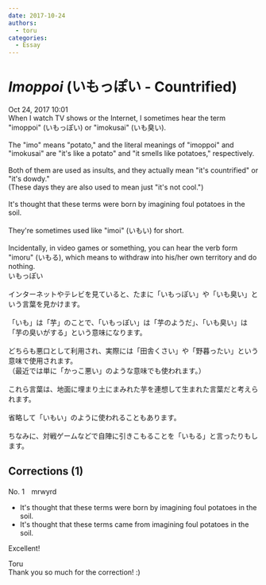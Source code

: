 ```yaml
---
date: 2017-10-24
authors:
  - toru
categories:
  - Essay
---
```


<h1 id="subject_show"><strong><em>Imoppoi</strong></em> (いもっぽい - Countrified)</h1>
<div class="date">Oct 24, 2017 10:01</div>
<div id="post"><div id="body_show_ori">
When I watch TV shows or the Internet, I sometimes hear the term "imoppoi" (いもっぽい) or "imokusai" (いも臭い).<br/><br/>The "imo" means "potato," and the literal meanings of "imoppoi" and "imokusai" are "it's like a potato" and "it smells like potatoes," respectively.<br/><br/>Both of them are used as insults, and they actually mean "it's countrified" or "it's dowdy."<br/>(These days they are also used to mean just "it's not cool.")<br/><br/>It's thought that these terms were born by imagining foul potatoes in the soil.<br/><br/>They're sometimes used like "imoi" (いもい) for short.<br/><br/>Incidentally, in video games or something, you can hear the verb form "imoru" (いもる), which means to withdraw into his/her own territory and do nothing.
</div></div>

<!-- more -->

<div id="post_ja"><div id="body_show_mo">
いもっぽい<br/><br/>インターネットやテレビを見ていると、たまに「いもっぽい」や「いも臭い」という言葉を見かけます。<br/><br/>「いも」は「芋」のことで、「いもっぽい」は「芋のようだ」、「いも臭い」は「芋の臭いがする」という意味になります。<br/><br/>どちらも悪口として利用され、実際には「田舎くさい」や「野暮ったい」という意味で使用されます。<br/>（最近では単に「かっこ悪い」のような意味でも使われます。）<br/><br/>これら言葉は、地面に埋まり土にまみれた芋を連想して生まれた言葉だと考えられます。<br/><br/>省略して「いもい」のように使われることもあります。<br/><br/>ちなみに、対戦ゲームなどで自陣に引きこもることを「いもる」と言ったりもします。
</div></div>

## Corrections (1)
<div id="block"><div class="first_name"> No. 1　<span class="just_name">mrwyrd</span></div><div id="block2">
<ul class="correction_field">
<li class="incorrect">It's thought that these terms were born by imagining foul potatoes in the soil.</li>
<li class="corrected correct">
It's thought that these terms <span class="f_blue">came from</span> imagining foul potatoes in the soil.
</li>
</ul>
<p class="comment_small">
 Excellent!
</p>

</div><div class="name"><span class="just_name">Toru</span><br>
Thank you so much for the correction! :)
</div>
</div>

